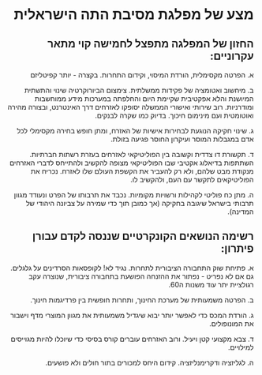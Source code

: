 <div dir="rtl">
  
# מצע של מפלגת מסיבת התה הישראלית

## החזון של המפלגה מתפצל לחמישה קוי מתאר עקרוניים:

א. הפרטה מקסימלית, הורדת המיסוי, וקידום התחרות. בקצרה - יותר קפיטליזם

ב. מיחשוב ואטומציה של פקידות ממשלתית. צימצום הביורוקרטיה שינוי והתשתית המיושנת והלא אפקטיבית שקיימת היום והחלפתה במערכות מידע ממוחשבות ומודרניות. רוב שירותי ואישורי הממשלה יסופקו לאזרחים דרך האינטרנט, ובצורה מהירה ואוטומטית ועם מינימום חיכוך. בדיוק כמו שקרה לבנקים. 

ג. שינוי חקיקה הנוגעת לבחירות אישיות של האזרח, ומתן חופש בחירה מקסימלי לכל אדם במגבלות המוסר ועיקרון החוסר פגיעה בזולת. 

ד. תקשורת דו צדדית וקשובה בין הפוליטיקאי לאזרחים בעזרת רשתות חברתיות. השתתפות בדיאלוג אקטיבי שבו הפוליטיקאי מצופה להקשיב ולהתייחס לדברי האזרחים מנקודת מבט שלהם, ולא רק להעביר את הקשפת העולם שלו לאזרח. נכריח את הפוליטיקאים לתקשר עם העם, ולהקשיב לו. 

ה. מתן כח פוליטי לקהילות ורשויות מקומיות. נכבד את תרבותו של הפרט ונעודד מגוון תרבותי בישראל שיגובה בחקיקה (אך כמובן תוך כדי שמירה על צביונה היהודי של המדינה). 

## רשימה הנושאים הקונקרטיים שננסה לקדם עבורן פיתרון:

א. פתיחת שוק התחבורה הציבורית לתחרות. נגיד לא! לקופסאות הסרדינים על גלגלים. גם אם לא נפריט - נפתור את ההזנחה הפושעת בתחבורה ציבורית, שנוצרה עקב רגולציית יתר עוד משנות ה60. 

ב. הפרטה משמעותית של מערכת החינוך, ותחרות חופשית בין פרדיגמות חינוך. 

ג. הורדת המכס כדי לאפשר יותר יבוא שיגדיל משמעותית את מגוון המוצרי מדף וישבור את המונופולים. 

ד. צבא מקצועי קטן ויעיל. ורוב האזרחים עוברים קורס בסיסי כדי שיוכלו להיות מגוייסים למילויים. 

ה. לגליזציה ודקרימנליזציה. קידום היחס למכורים בתור חולים ולא פושעים. 

</div>
  
